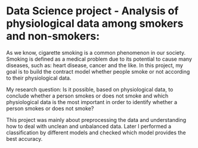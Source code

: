 # Data Science project - Analysis of physiological data among smokers and non-smokers:
As we know, cigarette smoking is a common phenomenon in our society.
Smoking is defined as a medical problem due to its potential to cause many diseases, such as: heart disease, cancer and the like.
In this project, my goal is to build the contract model whether people smoke or not according to their physiological data.

My research question: 
Is it possible, based on physiological data, 
to conclude whether a person smokes or does not smoke and which physiological data is the most important in order to identify whether a person smokes or does not smoke?

This project was mainly about preprocessing the data and understanding how to deal with unclean and unbalanced data.
Later I performed a classification by different models and checked which model provides the best accuracy.
